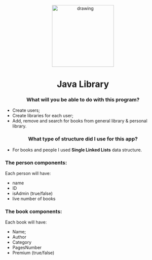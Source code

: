 <div class="container" style="text-align:center">
    <img src="https://svg-clipart.com/svg/cartoon/GzlwaYI-library-book-cart-vector.svg" alt="drawing" width="200"/>
    
# Java Library 
### What will you be able to do with this program?
</div>


* Create users;
* Create libraries for each user;
* Add, remove and search for books from general library & personal library.

<div class="container" style="text-align:center">

### What type of structure did I use for this app?
</div>

* For books and people I used **Single Linked Lists** data structure.

### The person components:

 Each person will have:
* name
* ID
* isAdmin (true/false)
* live number of books

### The book components:

 Each book will have:
* Name;
* Author
* Category
* PagesNumber
* Premium (true/false)




